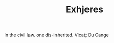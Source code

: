 ---
title: Exhjeres
letter: E
permalink: "/definitions/bld-exhjeres.html"
body: In the civil law. one dis-inherited. Vicat; Du Cange
published_at: '2018-07-07'
source: Black's Law Dictionary 2nd Ed (1910)
layout: post
---